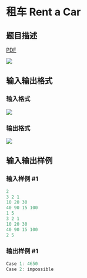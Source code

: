 # 租车 Rent a Car

## 题目描述

[problemUrl]: https://uva.onlinejudge.org/index.php?option=com_onlinejudge&Itemid=8&category=279&page=show_problem&problem=3864

[PDF](https://uva.onlinejudge.org/external/124/p12433.pdf)

![](https://cdn.luogu.com.cn/upload/vjudge_pic/UVA12433/644311e3d93f71ae3326aefc92b0983b1072d998.png)

## 输入输出格式

### 输入格式

![](https://cdn.luogu.com.cn/upload/vjudge_pic/UVA12433/899e550d4aaf59b1d95bda44b104b1422d645413.png)

### 输出格式

![](https://cdn.luogu.com.cn/upload/vjudge_pic/UVA12433/64ec5b1ffac74211016cb176884919cd32d96dc0.png)

## 输入输出样例

### 输入样例 #1

```cpp
2
3 2 1
10 20 30
40 90 15 100
1 5
3 2 1
10 20 30
40 90 15 100
2 5
```


### 输出样例 #1

```cpp
Case 1: 4650
Case 2: impossible
```


